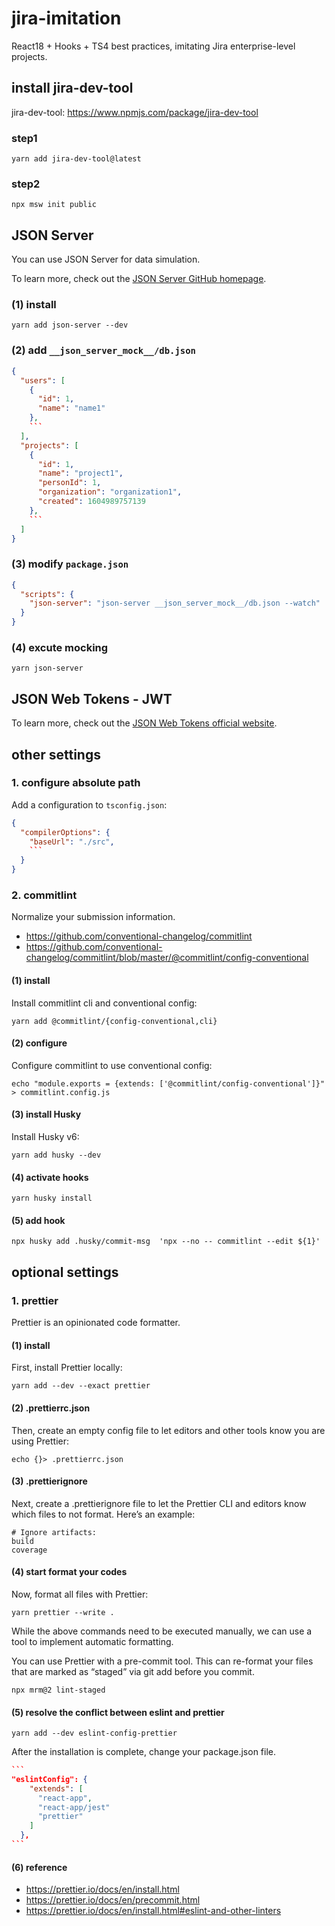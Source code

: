 # jira-imitation

React18 + Hooks + TS4 best practices, imitating Jira enterprise-level projects.

## install jira-dev-tool

jira-dev-tool: https://www.npmjs.com/package/jira-dev-tool

### step1

```shell
yarn add jira-dev-tool@latest
```

### step2

```shell
npx msw init public
```

## JSON Server

You can use JSON Server for data simulation.

To learn more, check out the [JSON Server GitHub homepage](https://github.com/typicode/json-server).

### (1) install

```shell
yarn add json-server --dev
```

### (2) add `__json_server_mock__/db.json`

````json
{
  "users": [
    {
      "id": 1,
      "name": "name1"
    },
    ```
  ],
  "projects": [
    {
      "id": 1,
      "name": "project1",
      "personId": 1,
      "organization": "organization1",
      "created": 1604989757139
    },
    ```
  ]
}
````

### (3) modify `package.json`

```json
{
  "scripts": {
    "json-server": "json-server __json_server_mock__/db.json --watch"
  }
}
```

### (4) excute mocking

```shell
yarn json-server
```

## JSON Web Tokens - JWT

To learn more, check out the [JSON Web Tokens official website](https://jwt.io/).

## other settings

### 1. configure absolute path

Add a configuration to `tsconfig.json`:

````json
{
  "compilerOptions": {
    "baseUrl": "./src",
    ```
  }
}
````

### 2. commitlint

Normalize your submission information.

- https://github.com/conventional-changelog/commitlint
- https://github.com/conventional-changelog/commitlint/blob/master/@commitlint/config-conventional

#### (1) install

Install commitlint cli and conventional config:

```shell
yarn add @commitlint/{config-conventional,cli}
```

#### (2) configure

Configure commitlint to use conventional config:

```shell
echo "module.exports = {extends: ['@commitlint/config-conventional']}" > commitlint.config.js
```

#### (3) install Husky

Install Husky v6:

```shell
yarn add husky --dev
```

#### (4) activate hooks

```shell
yarn husky install
```

#### (5) add hook

```shell
npx husky add .husky/commit-msg  'npx --no -- commitlint --edit ${1}'
```

## optional settings

### 1. prettier

Prettier is an opinionated code formatter.

#### (1) install

First, install Prettier locally:

```shell
yarn add --dev --exact prettier
```

#### (2) .prettierrc.json

Then, create an empty config file to let editors and other tools know you are using Prettier:

```shell
echo {}> .prettierrc.json
```

#### (3) .prettierignore

Next, create a .prettierignore file to let the Prettier CLI and editors know which files to not format. Here’s an example:

```
# Ignore artifacts:
build
coverage
```

#### (4) start format your codes

Now, format all files with Prettier:

```shell
yarn prettier --write .
```

While the above commands need to be executed manually, we can use a tool to implement automatic formatting.

You can use Prettier with a pre-commit tool. This can re-format your files that are marked as “staged” via git add before you commit.

```shell
npx mrm@2 lint-staged
```

#### (5) resolve the conflict between eslint and prettier

```shell
yarn add --dev eslint-config-prettier
```

After the installation is complete, change your package.json file.

````json
```
"eslintConfig": {
    "extends": [
      "react-app",
      "react-app/jest"
      "prettier"
    ]
  },
```
````

#### (6) reference

- https://prettier.io/docs/en/install.html
- https://prettier.io/docs/en/precommit.html
- https://prettier.io/docs/en/install.html#eslint-and-other-linters
